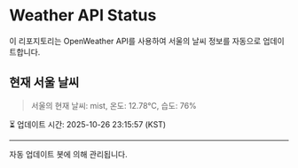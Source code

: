 
# Weather API Status

이 리포지토리는 OpenWeather API를 사용하여 서울의 날씨 정보를 자동으로 업데이트합니다.

## 현재 서울 날씨
> 서울의 현재 날씨: mist, 온도: 12.78°C, 습도: 76%

⏳ 업데이트 시간: 2025-10-26 23:15:57 (KST)

---
자동 업데이트 봇에 의해 관리됩니다.
